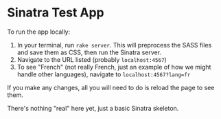 # Sinatra Test App

To run the app locally:
1. In your terminal, run `rake server`. This will preprocess the SASS files and save them as CSS, then run the Sinatra server.
1. Navigate to the URL listed (probably `localhost:4567`)
1. To see "French" (not really French, just an example of how we might handle other languages), navigate to `localhost:4567?lang=fr`

If you make any changes, all you will need to do is reload the page to see them.

There's nothing "real" here yet, just a basic Sinatra skeleton.
